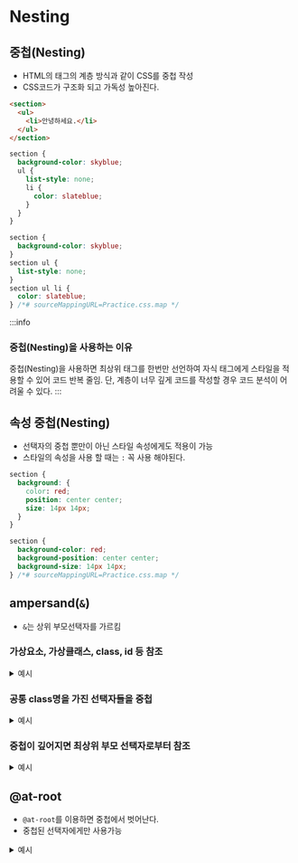# Nesting

## 중첩(Nesting)

- HTML의 태그의 계층 방식과 같이 CSS를 중첩 작성
- CSS코드가 구조화 되고 가독성 높아진다.

```html title="HTML코드"
<section>
  <ul>
    <li>안녕하세요.</li>
  </ul>
</section>
```

```css title="Sass코드"
section {
  background-color: skyblue;
  ul {
    list-style: none;
    li {
      color: slateblue;
    }
  }
}
```

```css title="Sass 전처리기 후 CSS 코드"
section {
  background-color: skyblue;
}
section ul {
  list-style: none;
}
section ul li {
  color: slateblue;
} /*# sourceMappingURL=Practice.css.map */
```

:::info

### 중첩(Nesting)을 사용하는 이유

중첩(Nesting)을 사용하면 최상위 태그를 한번만 선언하여 자식 태그에게 스타일을 적용할 수 있어 코드 반복 줄임.
단, 계층이 너무 깊게 코드를 작성할 경우 코드 분석이 어려울 수 있다.
:::

## 속성 중첩(Nesting)

- 선택자의 중첩 뿐만이 아닌 스타일 속성에게도 적용이 가능
- 스타일의 속성을 사용 할 때는 `:` 꼭 사용 해야된다.

```css title="Sass코드"
section {
  background: {
    color: red;
    position: center center;
    size: 14px 14px;
  }
}
```

```css title="Sass 전처리기 후 CSS 코드"
section {
  background-color: red;
  background-position: center center;
  background-size: 14px 14px;
} /*# sourceMappingURL=Practice.css.map */
```

## ampersand(`&`)

- `&`는 상위 부모선택자를 가르킴

### 가상요소, 가상클래스, class, id 등 참조

<details>
<summary>예시</summary>
<div markdown="1">

```scss title="Sass코드"
ul {
  li {
    &:hover {
      background: skyblue;
      cursor: pointer;
    }
    &:first-child {
      border-bottom: 2px solid red;
    }
  }
}
```

```css title="Sass 컴파일 후 CSS코드"
ul li:hover {
  background: skyblue;
  cursor: pointer;
}
ul li:first-child {
  border-bottom: 2px solid red;
} /*# sourceMappingURL=Practice.css.map */
```

</div>
</details>

### 공통 class명을 가진 선택자들을 중첩

<details>
<summary>예시</summary>
<div markdown="1">

```html title="HTML코드"
<ul>
  <li class="li-yellow">1</li>
  <li class="li-green">2</li>
  <li class="li-red">3</li>
</ul>
```

```css title="Sass코드"
ul {
  .li {
    &-yellow {
      background: yellow;
    }
    &-red {
      background: red;
    }
    &-green {
      background: green;
    }
  }
}
```

```css title="Sass 컴파일 후 CSS코드"
ul .li-yellow {
  background: yellow;
}
ul .li-red {
  background: red;
}
ul .li-green {
  background: green;
} /*# sourceMappingURL=Practice.css.map */
```

</div>
</details>

### 중첩이 깊어지면 최상위 부모 선택자로부터 참조

<details>
<summary>예시</summary>
<div markdown="1">

```html title="HTML코드"
<section class="sec">
  <h1>안녕하세요.</h1>
  <div class="wrapper">
    <p>반갑습니다.</p>
    <div class="inner">
      <div class="core">Hello</div>
    </div>
  </div>
</section>
```

```css title="Sass코드"
.sec {
  height: 300px;
  width: 300px;
  h1 {
    color: #eee;
  }
  .wrapper {
    p {
      color: red;
    }
    .inner {
      & .core {
        background-color: skyblue;
      }
    }
  }
}
```

```css title="Sass 컴파일 후 CSS코드"
.sec {
  height: 300px;
  width: 300px;
}
.sec h1 {
  color: #eee;
}
.sec .wrapper p {
  color: red;
}
.sec .wrapper .inner .core {
  background-color: skyblue;
} /*# sourceMappingURL=Practice.css.map */
```

![image](https://github.com/JJamVa/JJamVa/assets/80045006/521fa463-c53b-4304-aca2-5995a0f9697a)

</div>
</details>

## @at-root

- `@at-root`를 이용하면 중첩에서 벗어난다.
- 중첩된 선택자에게만 사용가능

<details>
<summary>예시</summary>
<div markdown="1">

```html title="HTML코드"
<ul class="one two three">
  <li class="one"></li>
  <li class="two"></li>
  <li class="three"></li>
</ul>
```

```scss title="Sass코드"
.one {
  background-color: black;
  .two {
    @at-root .three {
      background-color: skyblue;
    }
  }
}
```

```css title="Sass 컴파일 후 CSS코드"
.one {
  background-color: black;
}
.three {
  background-color: skyblue;
} /*# sourceMappingURL=Practice.css.map */
```

![image](https://github.com/JJamVa/JJamVa/assets/80045006/b1d60716-9f73-4b1f-9f5b-7cc16d31cb70)

</div>
</details>
